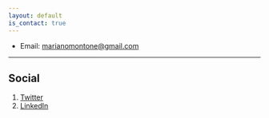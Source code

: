 ```yaml
---
layout: default
is_contact: true
---
```


* Email: [marianomontone@gmail.com](mailto:marianomontone@gmail.com)

---

## Social

1. [Twitter](https://twitter.com/mmontone83)
2. [LinkedIn](https://www.linkedin.com/in/mariano-montone-a337073/)
